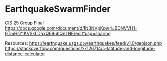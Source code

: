 # EarthquakeSwarmFinder
CIS 25 Group Final
https://docs.google.com/document/d/1N3NVpKpw4JBDNVVH1-9TmHsYtKVSkLDhxQ69uhQnzNE/edit?usp=sharing

Resources:
https://earthquake.usgs.gov/earthquakes/feed/v1.0/geojson.php
https://stackoverflow.com/questions/27126714/c-latitude-and-longitude-distance-calculator
